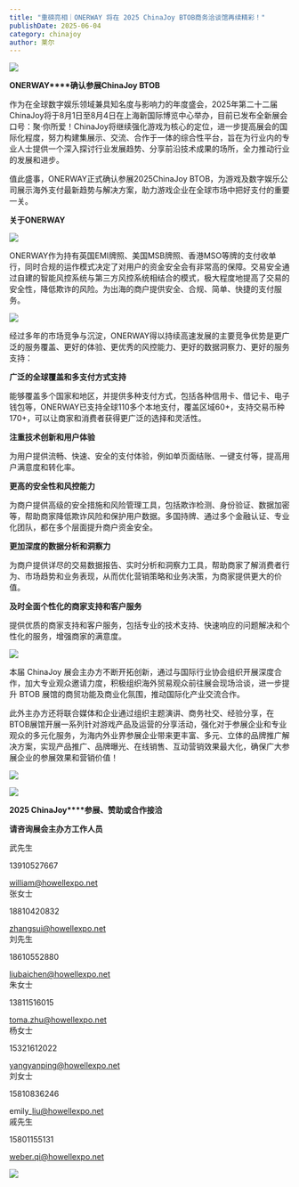 ```yaml
---
title: "重磅亮相｜ONERWAY 将在 2025 ChinaJoy BTOB商务洽谈馆再续精彩！"
publishDate: 2025-06-04
category: chinajoy
author: 莱尔
---
```


![](https://ec-net-1251389766.cos.ap-shanghai.myqcloud.com/wp-content/uploads/2025/06/20250604154539273.gif)

**ONERWAY****确认参展ChinaJoy BTOB**

作为在全球数字娱乐领域兼具知名度与影响力的年度盛会，2025年第二十二届ChinaJoy将于8月1日至8月4日在上海新国际博览中心举办，目前已发布全新展会口号：聚·你所爱！ChinaJoy将继续强化游戏为核心的定位，进一步提高展会的国际化程度，努力构建集展示、交流、合作于一体的综合性平台，旨在为行业内的专业人士提供一个深入探讨行业发展趋势、分享前沿技术成果的场所，全力推动行业的发展和进步。

值此盛事，ONERWAY正式确认参展2025ChinaJoy BTOB，为游戏及数字娱乐公司展示海外支付最新趋势与解决方案，助力游戏企业在全球市场中把好支付的重要一关。

**关于ONERWAY**

![](https://ec-net-1251389766.cos.ap-shanghai.myqcloud.com/wp-content/uploads/2025/06/20250604154541244.jpeg)

ONERWAY作为持有英国EMI牌照、美国MSB牌照、香港MSO等牌的支付收单行，同时合规的运作模式决定了对用户的资金安全会有非常高的保障。交易安全通过自建的智能风控系统与第三方风控系统相结合的模式，极大程度地提高了交易的安全性，降低欺诈的风险。为出海的商户提供安全、合规、简单、快捷的支付服务。

![](https://ec-net-1251389766.cos.ap-shanghai.myqcloud.com/wp-content/uploads/2025/06/20250604154546531.png)

经过多年的市场竞争与沉淀，ONERWAY得以持续高速发展的主要竞争优势是更广泛的服务覆盖、更好的体验、更优秀的风控能力、更好的数据洞察力、更好的服务支持：

**广泛的全球覆盖和多支付方式支持**

能够覆盖多个国家和地区，并提供多种支付方式，包括各种信用卡、借记卡、电子钱包等，ONERWAY已支持全球110多个本地支付，覆盖区域60+，支持交易币种170+，可以让商家和消费者获得更广泛的选择和灵活性。

**注重技术创新和用户体验**

为用户提供流畅、快速、安全的支付体验，例如单页面结账、一键支付等，提高用户满意度和转化率。

**更高的安全性和风控能力**

为商户提供高级的安全措施和风险管理工具，包括欺诈检测、身份验证、数据加密等，帮助商家降低欺诈风险和保护用户数据。多国持牌、通过多个金融认证、专业化团队，都在多个层面提升商户资金安全。

**更加深度的数据分析和洞察力**

为商户提供详尽的交易数据报告、实时分析和洞察力工具，帮助商家了解消费者行为、市场趋势和业务表现，从而优化营销策略和业务决策，为商家提供更大的价值。

**及时全面个性化的商家支持和客户服务**

提供优质的商家支持和客户服务，包括专业的技术支持、快速响应的问题解决和个性化的服务，增强商家的满意度。

![](https://ec-net-1251389766.cos.ap-shanghai.myqcloud.com/wp-content/uploads/2025/06/20250604154550780.png)

本届 ChinaJoy 展会主办方不断开拓创新，通过与国际行业协会组织开展深度合作，加大专业观众邀请力度，积极组织海外贸易观众前往展会现场洽谈，进一步提升 BTOB 展馆的商贸功能及商业化氛围，推动国际化产业交流合作。

此外主办方还将联合媒体和企业通过组织主题演讲、商务社交、经验分享，在BTOB展馆开展一系列针对游戏产品及运营的分享活动，强化对于参展企业和专业观众的多元化服务，为海内外业界参展企业带来更丰富、多元、立体的品牌推广解决方案，实现产品推广、品牌曝光、在线销售、互动营销效果最大化，确保广大参展企业的参展效果和营销价值！

![](https://ec-net-1251389766.cos.ap-shanghai.myqcloud.com/wp-content/uploads/2025/06/20250604154542993.gif)

![](https://ec-net-1251389766.cos.ap-shanghai.myqcloud.com/wp-content/uploads/2025/06/20250604154554711.png)

**2025 ChinaJoy****参展、赞助或合作接洽**

**请咨询展会主办方工作人员**

武先生

13910527667

william@howellexpo.net  
张女士

18810420832

zhangsui@howellexpo.net  
刘先生

18610552880

liubaichen@howellexpo.net  
朱女士

13811516015

toma.zhu@howellexpo.net  
杨女士

15321612022

yangyanping@howellexpo.net  
刘女士

15810836246

emily\_liu@howellexpo.net  
戚先生

15801155131

weber.qi@howellexpo.net

![](https://ec-net-1251389766.cos.ap-shanghai.myqcloud.com/wp-content/uploads/2025/06/20250604154558372.png)
